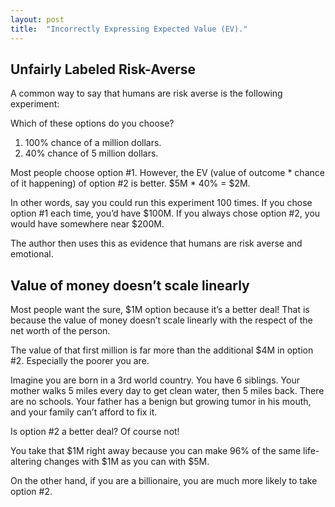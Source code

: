 ```yaml
---
layout: post
title:  "Incorrectly Expressing Expected Value (EV)."
---
```


## Unfairly Labeled Risk-Averse

A common way to say that humans are risk averse is the following experiment:

Which of these options do you choose?

1. 100% chance of a million dollars.
2. 40% chance of 5 million dollars.

Most people choose option #1. However, the EV (value of outcome * chance of it happening) of option #2 is better. $5M * 40% = $2M.

In other words, say you could run this experiment 100 times. If you chose option #1 each time, you’d have $100M. If you always chose option #2, you would have somewhere near $200M.

The author then uses this as evidence that humans are risk averse and emotional.

## Value of money doesn’t scale linearly
Most people want the sure, $1M option because it’s a better deal! That is because  the value of money doesn’t scale linearly with the respect of the net worth of the person.

The value of that first million is far more than the additional $4M in option #2. Especially the poorer you are.

Imagine you are born in a 3rd world country. You have 6 siblings. Your mother walks 5 miles every day to get clean water, then 5 miles back. There are no schools. Your father has a benign but growing tumor in his mouth, and your family can’t afford to fix it.

Is option #2 a better deal? Of course not!

You take that $1M right away because you can make 96% of the same life-altering changes with $1M as you can with $5M.

On the other hand, if you are a billionaire, you are much more likely to take option #2.

